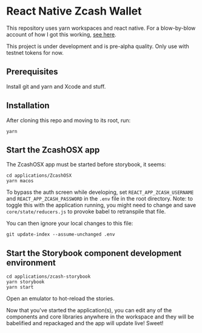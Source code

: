 # React Native Zcash Wallet

This repository uses yarn workspaces and react native. For a blow-by-blow
account of how I got this working, [see here](STORY.md).

This project is under development and is pre-alpha quality.
Only use with testnet tokens for now.

## Prerequisites

Install git and yarn and Xcode and stuff.

## Installation

After cloning this repo and moving to its root, run:

```
yarn
```

## Start the ZcashOSX app

The ZcashOSX app must be started before storybook, it seems:

```
cd applications/ZcashOSX
yarn macos
```

To bypass the auth screen while developing,
set `REACT_APP_ZCASH_USERNAME` and `REACT_APP_ZCASH_PASSWORD`
in the `.env` file in the root directory.
Note: to toggle this with the application running,
you might need to change and save `core/state/reducers.js`
to provoke babel to retranspile that file.

You can then ignore your local changes to this file:

```
git update-index --assume-unchanged .env
```

## Start the Storybook component development environment

```
cd applications/zcash-storybook
yarn storybook
yarn start
```

Open an emulator to hot-reload the stories.

Now that you've started the application(s),
you can edit any of the components and core libraries
anywhere in the workspace and they will be babelified and repackaged and the
app will update live! Sweet!
